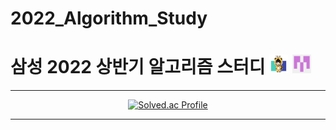 # 2022_Algorithm_Study

# 삼성 2022 상반기 알고리즘 스터디 <img src="./md-images/elwlahd555.png" height = "30" width="30"> <img src="./md-images/universooa.png" height = "30" width="30">

<div align="center">
  <hr>

  [![Solved.ac Profile](http://mazassumnida.wtf/api/v2/generate_badge?boj=ghqls0702)](https://solved.ac/ghqls0702/)

  <hr>
</
